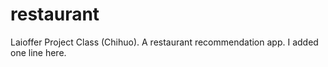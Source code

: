 # restaurant
Laioffer Project Class (Chihuo). A restaurant recommendation app.
I added one line here.
